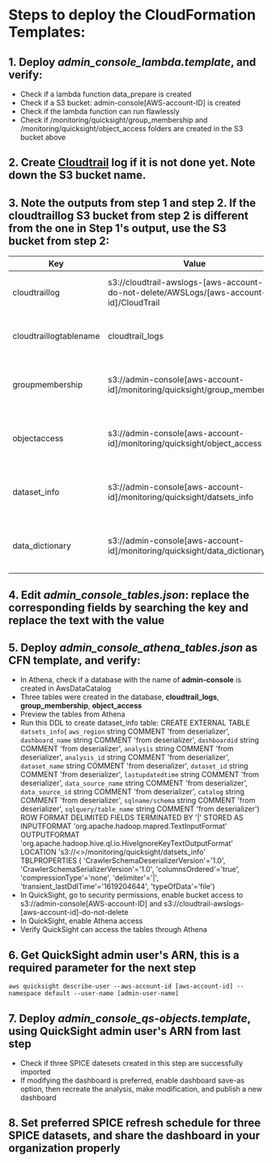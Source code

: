 # Steps to deploy the CloudFormation Templates:
## 1. Deploy *admin_console_lambda.template*, and verify:
  - Check if a lambda function data_prepare is created
  - Check if a S3 bucket: admin-console[AWS-account-ID] is created
  - Check if the lambda function can run flawlessly
  - Check if /monitoring/quicksight/group_membership and /monitoring/quicksight/object_access folders are created in the S3 bucket above

## 2. Create [Cloudtrail](https://docs.aws.amazon.com/awscloudtrail/latest/userguide/cloudtrail-create-a-trail-using-the-console-first-time.html) log if it is not done yet. Note down the S3 bucket name.  
  
## 3. Note the outputs from step 1 and step 2. If the cloudtraillog S3 bucket from step 2 is different from the one in Step 1's output, use the S3 bucket from step 2:
  
| Key | Value | Description |
| -------- | ------------- | ------------- |   
| cloudtraillog | s3://cloudtrail-awslogs-[aws-account-id]-do-not-delete/AWSLogs/[aws-account-id]/CloudTrail | The s3 location of cloudtrail log for you to utilize in next Athena tables creation stack |
| cloudtraillogtablename | cloudtrail_logs | The table name of cloudtrail log for you to utilize in next Athena tables creation stack |
| groupmembership | s3://admin-console[aws-account-id]/monitoring/quicksight/group_membership | The s3 location of group_membership.csv for you to utilize in next Athena tables creation stack |
| objectaccess | s3://admin-console[aws-account-id]/monitoring/quicksight/object_access | The s3 location of object_access.csv for you to utilize in next Athena tables creation stack |
| dataset_info | s3://admin-console[aws-account-id]/monitoring/quicksight/datsets_info | The s3 location of datsets_info.csv for you to utilize in next Athena tables creation stack |
| data_dictionary | s3://admin-console[aws-account-id]/monitoring/quicksight/data_dictionary | The s3 location of data_dictionary.csv for you to utilize in next Athena tables creation stack |

## 4. Edit *admin_console_tables.json*: replace the corresponding fields by searching the key and replace the text with the value
  
## 5. Deploy *admin_console_athena_tables.json* as CFN template, and verify:
  - In Athena, check if a database with the name of **admin-console** is created in AwsDataCatalog
  - Three tables were created in the database, **cloudtrail_logs**, **group_membership**, **object_access**
  - Preview the tables from Athena
  - Run this DDL to create dataset_info table: 
    CREATE EXTERNAL TABLE `datsets_info`(
  `aws_region` string COMMENT 'from deserializer', 
  `dashboard_name` string COMMENT 'from deserializer', 
  `dashboardid` string COMMENT 'from deserializer', 
  `analysis` string COMMENT 'from deserializer', 
  `analysis_id` string COMMENT 'from deserializer', 
  `dataset_name` string COMMENT 'from deserializer', 
  `dataset_id` string COMMENT 'from deserializer', 
  `lastupdatedtime` string COMMENT 'from deserializer', 
  `data_source_name` string COMMENT 'from deserializer', 
  `data_source_id` string COMMENT 'from deserializer', 
  `catalog` string COMMENT 'from deserializer', 
  `sqlname/schema` string COMMENT 'from deserializer', 
  `sqlquery/table_name` string COMMENT 'from deserializer')
ROW FORMAT DELIMITED 
  FIELDS TERMINATED BY '|' 
STORED AS INPUTFORMAT 
  'org.apache.hadoop.mapred.TextInputFormat' 
OUTPUTFORMAT 
  'org.apache.hadoop.hive.ql.io.HiveIgnoreKeyTextOutputFormat'
LOCATION
  's3://<<bucket-name>>/monitoring/quicksight/datsets_info'
TBLPROPERTIES (
  'CrawlerSchemaDeserializerVersion'='1.0', 
  'CrawlerSchemaSerializerVersion'='1.0', 
  'columnsOrdered'='true', 
  'compressionType'='none', 
  'delimiter'='|', 
  'transient_lastDdlTime'='1619204644', 
  'typeOfData'='file')
  - In QuickSight, go to security permissions, enable bucket access to s3://admin-console[AWS-account-ID] and s3://cloudtrail-awslogs-[aws-account-id]-do-not-delete
  - In QuickSight, enable Athena access
  - Verify QuickSight can access the tables through Athena

## 6. Get QuickSight admin user's ARN, this is a required parameter for the next step
  ```
  aws quicksight describe-user --aws-account-id [aws-account-id] --namespace default --user-name [admin-user-name]
  ```
  
## 7. Deploy *admin_console_qs-objects.template*, using QuickSight admin user's ARN from last step
  - Check if three SPICE datesets created in this step are successfully imported
  - If modifying the dashboard is preferred, enable dashboard save-as option, then recreate the analysis, make modification, and publish a new dashboard

## 8. Set preferred SPICE refresh schedule for three SPICE datasets, and share the dashboard in your organization properly
